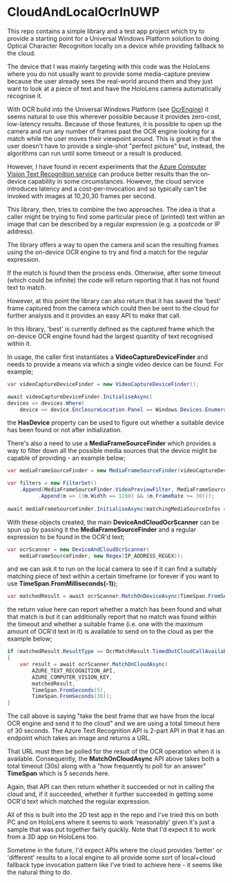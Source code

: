 # CloudAndLocalOcrInUWP

This repo contains a simple library and a test app project which try to provide a starting point for a Universal Windows Platform solution to doing Optical Character Recognition locally on a device while providing fallback to the cloud.

The device that I was mainly targeting with this code was the HoloLens where you do not usually want to provide some media-capture preview because the user already sees the real-world around them and they just want to look at a piece of text and have the HoloLens camera automatically recognise it.

With OCR build into the Universal Windows Platform (see [OcrEngine](https://docs.microsoft.com/en-us/uwp/api/Windows.Media.Ocr.OcrEngine)) it seems natural to use this wherever possible because it provides zero-cost, low-latency results. Because of those features, it is possible to open up the camera and run any number of frames past the OCR engine looking for a match while the user moves their viewpoint around. This is great in that the user doesn't have to provide a single-shot "perfect picture" but, instead, the algorithms can run until some timeout or a result is produced.

However, I have found in recent experiments that the [Azure Computer Vision Text Recognition service](https://docs.microsoft.com/en-us/azure/cognitive-services/Computer-vision/quickstarts/csharp-print-text) can produce better results than the on-device capability in some circumstances. However, the cloud service introduces latency and a cost-per-invocation and so typically can't be invoked with images at 10,20,30 frames per second.

This library, then, tries to combine the two approaches. The idea is that a caller might be trying to find some particular piece of (printed) text within an image that can be described by a regular expression (e.g. a postcode or IP address).

The library offers a way to open the camera and scan the resulting frames using the on-device OCR engine to try and find a match for the regular expression.

If the match is found then the process ends. Otherwise, after some timeout (which could be infinite) the code will return reporting that it has not found text to match.

However, at this point the library can also return that it has saved the 'best' frame captured from the camera which could then be sent to the cloud for further analysis and it provides an easy API to make that call.

In this library, 'best' is currently defined as the captured frame which the on-device OCR engine found had the largest quantity of text recognised within it.

In usage,  the caller first instantiates a **VideoCaptureDeviceFinder** and needs to provide a means via which a single video device can be found. For example;

```csharp
var videoCaptureDeviceFinder = new VideoCaptureDeviceFinder();

await videoCaptureDeviceFinder.InitialiseAsync(
devices => devices.Where(
	device => device.EnclosureLocation.Panel == Windows.Devices.Enumeration.Panel.Front).Single());
```

the **HasDevice** property can be used to figure out whether a suitable device has been found or not after initialization. 

There's also a need to use a **MediaFrameSourceFinder** which provides a way to filter down all the possible media sources that the device might be capable of providing - an example below;

```csharp
var mediaFrameSourceFinder = new MediaFrameSourceFinder(videoCaptureDeviceFinder);

var filters = new FilterSet()
	.Append(MediaFrameSourceFinder.VideoPreviewFilter, MediaFrameSourceFinder.ColorFilter)
          .Append(m => ((m.Width == 1280) && (m.FrameRate >= 30)));
               
await mediaFrameSourceFinder.InitialiseAsync(matchingMediaSourceInfos => matchingMediaSourceInfos.First(), filters);
```

With these objects created, the main **DeviceAndCloudOcrScanner** can be spun up by passing it the **MediaFrameSourceFinder** and a regular expression to be found in the OCR'd text;

```csharp
var ocrScanner = new DeviceAndCloudOcrScanner(
	mediaFrameSourceFinder, new Regex(IP_ADDRESS_REGEX));
```

and we can ask it to run on the local camera to see if it can find a suitably matching piece of text within a certain timeframe (or forever if you want to use **TimeSpan.FromMilliseconds(-1)**);

```csharp
var matchedResult = await ocrScanner.MatchOnDeviceAsync(TimeSpan.FromSeconds(10));
```

the return value here can report whether a match has been found and what that match is but it can additionally report that no match was found within the timeout and whether a suitable frame (i.e. one with the maximum amount of OCR'd text in it) is available to send on to the cloud as per the example below;

```csharp
if (matchedResult.ResultType == OcrMatchResult.TimedOutCloudCallAvailable)
{
	var result = await ocrScanner.MatchOnCloudAsync(
		AZURE_TEXT_RECOGNITION_API,
		AZURE_COMPUTER_VISION_KEY,
		matchedResult,
		TimeSpan.FromSeconds(5),
		TimeSpan.FromSeconds(30));
}
```
The call above is saying "take the best frame that we have from the local OCR engine and send it to the cloud" and we are using a total timeout here of 30 seconds. The Azure Text Recognition API is 2-part API in that it has an endpoint which takes an image and returns a URL.

That URL must then be polled for the result of the OCR operation when it is available. Consequently, the **MatchOnCloudAsync** API above takes both a total timeout (30s) along with a "how frequently to poll for an answer" **TimeSpan** which is 5 seconds here.

Again, that API can then return whether it succeeded or not in calling the cloud and, if it succeeded, whether it further succeeded in getting some OCR'd text which matched the regular expression.

All of this is built into the 2D test app in the repo and I've tried this on both PC and on HoloLens where it seems to work 'reasonably' given it's just a sample that was put together fairly quickly. Note that I'd expect it to work from a 3D app on HoloLens too.

Sometime in the future, I'd expect APIs where the cloud provides 'better' or 'different' results to a local engine to all provide some sort of local+cloud fallback type invocation pattern like I've tried to achieve here - it seems like the natural thing to do.